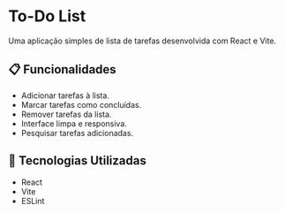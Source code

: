 # To-Do List

Uma aplicação simples de lista de tarefas desenvolvida com React e Vite.

## 📋 Funcionalidades

- Adicionar tarefas à lista.
- Marcar tarefas como concluídas.
- Remover tarefas da lista.
- Interface limpa e responsiva.
- Pesquisar tarefas adicionadas.

## 🚀 Tecnologias Utilizadas

- React
- Vite
- ESLint
